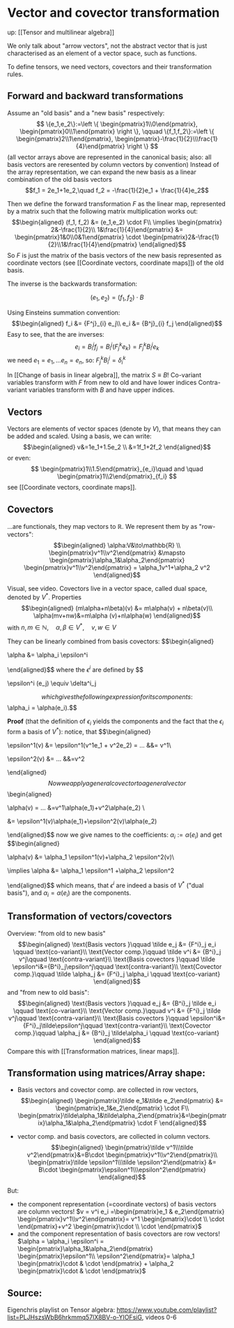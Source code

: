 # Vector and covector transformation
up: [[Tensor and multilinear algebra]]

We only talk about "arrow vectors", not the abstract vector that is just characterised as an element of a vector space, such as functions.

To define tensors, we need vectors, covectors and their transformation rules.

## Forward and backward transformations
Assume an "old basis" and a "new basis" respectively:
$$
    \{e_1,e_2\}:=\left \{ \begin{pmatrix}1\\0\end{pmatrix}, \begin{pmatrix}0\\1\end{pmatrix} \right \}, \qquad \{f_1,f_2\}:=\left \{ \begin{pmatrix}2\\1\end{pmatrix}, \begin{pmatrix}-\frac{1}{2}\\\frac{1}{4}\end{pmatrix} \right \}
$$
(all vector arrays above are represented in the canonical basis; also: all basis vectors are reresented by column vectors by convention)
Instead of the array representation, we can expand the new basis as a linear combination of the old basis vectors 
$$f_1 = 2e_1+1e_2,\quad f_2 = -\frac{1}{2}e_1 + \frac{1}{4}e_2$$

Then we define the forward transformation $F$ as the linear map, represented by a matrix such that the following matrix multiplication works out: 
$$\begin{aligned}
    (f_1, f_2) &= (e_1,e_2) \cdot F\\
    \implies \begin{pmatrix} 2&-\frac{1}{2}\\ 1&\frac{1}{4}\end{pmatrix} &= \begin{pmatrix}1&0\\0&1\end{pmatrix} \cdot \begin{pmatrix}2&-\frac{1}{2}\\1&\frac{1}{4}\end{pmatrix}
\end{aligned}$$
So $F$ is just the matrix of the basis vectors of the new basis represented as coordinate vectors (see [[Coordinate vectors, coordinate maps]]) of the old basis.

The inverse is the backwards transformation:

$$
    (e_1, e_2) = (f_1, f_2)\cdot B
$$

Using Einsteins summation convention:
$$\begin{aligned}
    f_i &= {F^j}_{i} e_j\\
    e_i &= {B^j}_{i} f_j
\end{aligned}$$
Easy to see, that the are inverses:
$$
    e_i = B^j_{i}f_j=B^j_{i} (F^k_{j}e_k)=F^k_{j}B^j_{i}e_k
$$
we need $e_1 = e_1, ...e_n=e_n$, so: $F^k_{j}B^j_{i}=\delta^k_{i}$

In [[Change of basis in linear algebra]], the matrix $S\equiv B$! 
Co-variant variables transform with $F$ from new to old and have lower indices
Contra-variant variables transform with $B$ and have upper indices.



## Vectors
Vectors are elements of vector spaces (denote by $V$), that means they can be added and scaled. Using a basis, we can write:
$$\begin{aligned}
    v&=1e_1+1.5e_2 \\
    &=1f_1+2f_2
\end{aligned}$$
or even:
$$
    \begin{pmatrix}1\\1.5\end{pmatrix}_{e_i}\quad and \quad \begin{pmatrix}1\\2\end{pmatrix}_{f_i} 
$$
see [[Coordinate vectors, coordinate maps]].


## Covectors
...are functionals, they map vectors to $\mathbb{R}$. 
We represent them by as "row-vectors":
$$\begin{aligned}
    \alpha:V&\to\mathbb{R} \\
     \begin{pmatrix}v^1\\v^2\end{pmatrix} &\mapsto \begin{pmatrix}\alpha_1&\alpha_2\end{pmatrix} \begin{pmatrix}v^1\\v^2\end{pmatrix} = \alpha_1v^1+\alpha_2 v^2
\end{aligned}$$

Visual, see video.
Covectors live in a vector space, called dual space, denoted by $V^*$. Properties
$$\begin{aligned}
    (m\alpha+n\beta)(v) &= m\alpha(v) + n\beta(v)\\
    \alpha(mv+nw)&=m\alpha (v)+n\alpha(w)
\end{aligned}$$
with $n,m\in\mathbb{N},\quad \alpha,\beta\in V^*, \quad v,w\in V$

They can be linearly combined from basis covectors:
$$\begin{aligned}

\alpha &= \alpha_i \epsilon^i

\end{aligned}$$
where the $\epsilon^i$ are defined by
$$

\epsilon^i (e_j) \equiv \delta^i_j

$$
which gives the following expression for its components:
$$\alpha_i = \alpha(e_i).$$

**Proof** (that the definition of $\epsilon_i$ yields the components and the fact that the $\epsilon_i$ form a basis of $V^*$):
notice, that
$$\begin{aligned}

\epsilon^1(v) &= \epsilon^1(v^1e_1 + v^2e_2) = ... &&= v^1\\

\epsilon^2(v) &= ... &&=v^2

\end{aligned}$$
Now we apply a general covector to a general vector
$$\begin{aligned}

\alpha(v) = ... &=v^1\alpha(e_1)+v^2\alpha(e_2) \\

&= \epsilon^1(v)\alpha(e_1)+\epsilon^2(v)\alpha(e_2)

\end{aligned}$$
now we give names to the coefficients: $\alpha_i := \alpha(e_i)$ and get
$$\begin{aligned}

\alpha(v) &= \alpha_1 \epsilon^1(v)+\alpha_2 \epsilon^2(v)\\

\implies \alpha &= \alpha_1 \epsilon^1 +\alpha_2 \epsilon^2

\end{aligned}$$
which means, that $\epsilon^i$ are indeed a basis of $V^*$ ("dual basis"), and $\alpha_i=\alpha(e_i)$ are the components.


## Transformation of vectors/covectors
Overview: "from old to new basis"
$$\begin{aligned}
    \text{Basis vectors }\qquad \tilde e_j &= {F^i}_j e_i \qquad \text{co-variant}\\
    \text{Vector comp.}\qquad \tilde v^i &= {B^i}_j v^j\qquad \text{contra-variant}\\
    \text{Basis covectors }\qquad \tilde \epsilon^i&={B^i}_j\epsilon^j\qquad \text{contra-variant}\\
    \text{Covector comp.}\qquad \tilde \alpha_j &= {F^i}_j \alpha_i \qquad \text{co-variant}
\end{aligned}$$
and "from new to old basis":
$$\begin{aligned}
    \text{Basis vectors }\qquad  e_j &= {B^i}_j \tilde e_i \qquad \text{co-variant}\\
    \text{Vector comp.}\qquad  v^i &= {F^i}_j \tilde v^j\qquad \text{contra-variant}\\
    \text{Basis covectors }\qquad  \epsilon^i&={F^i}_j\tilde\epsilon^j\qquad \text{contra-variant}\\
    \text{Covector comp.}\qquad  \alpha_j &= {B^i}_j \tilde\alpha_i \qquad \text{co-variant}
\end{aligned}$$
Compare this with [[Transformation matrices, linear maps]].


## Transformation using matrices/Array shape:
- Basis vectors and covector comp. are collected in row vectors, 
$$\begin{aligned}
    \begin{pmatrix}\tilde e_1&\tilde e_2\end{pmatrix} &= \begin{pmatrix}e_1&e_2\end{pmatrix} \cdot F\\
    \begin{pmatrix}\tilde\alpha_1&\tilde\alpha_2\end{pmatrix}&=\begin{pmatrix}\alpha_1&\alpha_2\end{pmatrix} \cdot F
\end{aligned}$$

- vector comp. and basis covectors, are collected in column vectors.
$$\begin{aligned}
    \begin{pmatrix}\tilde v^1\\\tilde v^2\end{pmatrix}&=B\cdot \begin{pmatrix}v^1\\v^2\end{pmatrix}\\
    \begin{pmatrix}\tilde \epsilon^1\\\tilde \epsilon^2\end{pmatrix} &= B\cdot \begin{pmatrix}\epsilon^1\\\epsilon^2\end{pmatrix}
\end{aligned}$$

But: 
- the component representation (=coordinate vectors) of basis vectors are column vectors! $v = v^i e_i =\begin{pmatrix}e_1 & e_2\end{pmatrix} \begin{pmatrix}v^1\\v^2\end{pmatrix}= v^1 \begin{pmatrix}\cdot \\ \cdot \end{pmatrix}+v^2 \begin{pmatrix}\cdot \\ \cdot \end{pmatrix}$
- and the component representation of basis covectors are row vectors! $\alpha = \alpha_i \epsilon^i = \begin{pmatrix}\alpha_1&\alpha_2\end{pmatrix} \begin{pmatrix}\epsilon^1\\ \epsilon^2\end{pmatrix}= \alpha_1  \begin{pmatrix}\cdot & \cdot \end{pmatrix} + \alpha_2 \begin{pmatrix}\cdot & \cdot \end{pmatrix}$


## Source:
Eigenchris playlist on Tensor algebra: https://www.youtube.com/playlist?list=PLJHszsWbB6hrkmmq57lX8BV-o-YIOFsiG, videos 0-6